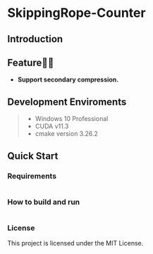# SkippingRope-Counter
## Introduction


## Feature👏👋
* **Support secondary compression.** 

## Development Enviroments
>  - Windows 10 Professional 
>  - CUDA v11.3
>  - cmake version 3.26.2

## Quick Start

### Requirements
``` 

```

### How to build and run
```

```

### License
This project is licensed under the MIT License.